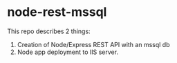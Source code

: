 # node-rest-mssql

This repo describes 2 things:

1. Creation of Node/Express REST API with an mssql db
2. Node app deployment to IIS server.
